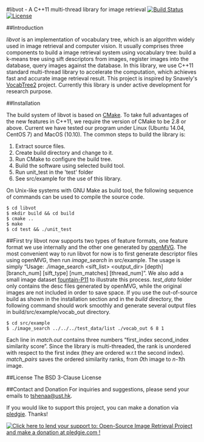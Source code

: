 #libvot - A C++11 multi-thread library for image retrieval
[![Build Status](https://travis-ci.org/hlzz/libvot.svg?branch=master)](https://travis-ci.org/hlzz/libvot)
[![License](https://img.shields.io/badge/license-BSD-blue.svg)](LICENSE)

##Introduction

*libvot* is an implementation of vocabulary tree, which is an algorithm widely used in image retrieval and computer vision. It usually comprises three components to build a image retrieval system using vocabulary tree: build a k-means tree using sift descriptors from images, register images into the database, query images against the database. In this library, we use C++11 standard multi-thread library to accelerate the computation, which achieves fast and accurate image retrieval result. This project is inspired by Snavely's [VocabTree2](https://github.com/snavely/VocabTree2) project. Currently this library is under active development for research purpose. 

##Installation

The build system of libvot is based on [CMake](http://cmake.org). To take full advantages of the new features in C++11, we require the version of CMake to be 2.8 or above. Current we have tested our program under Linux (Ubuntu 14.04, CentOS 7) and MacOS (10.10). The common steps to build the library is:

1. Extract source files.
2. Create build directory and change to it.
3. Run CMake to configure the build tree.
4. Build the software using selected build tool.
5. Run unit_test in the 'test' folder
5. See src/example for the use of this library.

On Unix-like systems with GNU Make as build tool, the following sequence of commands
can be used to compile the source code.

    $ cd libvot
    $ mkdir build && cd build
    $ cmake ..
    $ make
    $ cd test && ./unit_test

##First try
libvot now supports two types of feature formats, one feature format we use internally and the other one generated by [openMVG](https://github.com/openMVG/openMVG/). 
The most convenient way to run libvot for now is to first generate descriptor files using openMVG, then run *image_search* in src/example. 
The usage is simply “Usage: ./image_search <sift_list> <output_dir> [depth] [branch_num] [sift_type] [num_matches] [thread_num]”. 
We also add a small image dataset [fountain-P11]( http://cvlabwww.epfl.ch/data/multiview/denseMVS.html) to illustrate this process. 
*test_data* folder only contains the desc files generated by openMVG, while the original images are not included in order to save space. 
If you use the out-of-source build as shown in the installation section and in the *build* directory, 
the following command should work smoothly and generate several output files in build/src/example/vocab_out directory. 

    $ cd src/example
    $ ./image_search ../../../test_data/list ./vocab_out 6 8 1

Each line in *match.out* contains three numbers “first_index second_index similarity score”. 
Since the library is multi-threaded, the rank is unordered with respect to the first index (they are ordered w.r.t the second index). 
*match_pairs* saves the ordered similarity ranks, from *0*th image to *n-1*th image. 

##License
The BSD 3-Clause License

##Contact and Donation
For inquiries and suggestions, please send your emails to 
<tshenaa@ust.hk>. 

If you would like to support this project, you can make a donation via [pledgie](https://pledgie.com/campaigns/30901). Thanks!

<a href='https://pledgie.com/campaigns/30901'><img alt='Click here to lend your support to: Open-Source Image Retrieval Project and make a donation at pledgie.com !' src='https://pledgie.com/campaigns/30901.png?skin_name=chrome' border='0' ></a>
